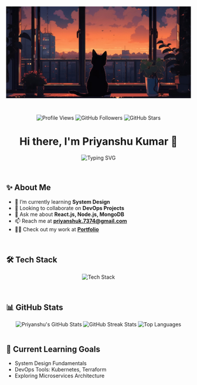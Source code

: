 <p align="center" style="width: 100%; height: 250px; overflow: hidden; position: relative;">
  <img src="./bgimage.jpg" style="width: 100%; height: 100%; object-fit: cover; position: absolute; top: 0; left: 0;" alt="Bg Image" />
</p>


<br/>
<p align="center">
  <img src="https://komarev.com/ghpvc/?username=BlackShort&label=Profile%20views&color=0e75b6&style=flat" alt="Profile Views" />
  <img src="https://img.shields.io/github/followers/BlackShort?label=Followers&style=social" alt="GitHub Followers" />
  <img src="https://img.shields.io/github/stars/BlackShort?label=GitHub%20Stars" alt="GitHub Stars" />
</p>

<h1 align="center">
  Hi there, I'm Priyanshu Kumar 👋
</h1>

<p align="center">
  <img src="https://readme-typing-svg.demolab.com?font=Fira+Code&pause=1000&color=F75C7E&width=435&lines=A+Passionate+Developer+from+India;Full+Stack+%7C+Cloud+%7C+DevOps+%7C+MLOps;Code.+Create.+Collaborate.;Let's+Connect+and+Build+Together!" alt="Typing SVG" />
</p>

<br/>

<h2 align="left">✨ About Me</h2>

- 🌱 I’m currently learning **System Design**
- 👯 Looking to collaborate on **DevOps Projects**
- 💬 Ask me about **React.js, Node.js, MongoDB**
- 📫 Reach me at **priyanshuk.7374@gmail.com**
- 👨‍💻 Check out my work at **[Portfolio](https://priyanshukumar.netlify.app)**

<br/>

<h2 align="left">🛠️ Tech Stack</h2>
<p align="center">
  <img src="https://skillicons.dev/icons?i=figma,html,css,sass,bootstrap,tailwind,mui,react,nextjs,redux,jquery,javascript,typescript,express,nodejs,django,flask,fastapi,graphql,php,python,kotlin,c,cpp,java,solidity,flutter,androidstudio,mysql,mongodb,postgres,redis,firebase,supabase,appwrite,aws,googlecloud,netlify,vercel,docker,kubernetes,kubernetes,jenkins,nginx,tensorflow,pytorch,opencv,sklearn,git,github,postman,markdown,latex,kafka" alt="Tech Stack" />
</p>

<br/>

<h2 align="left">📊 GitHub Stats</h2>
<div align="center">
  <img src="https://github-readme-stats.vercel.app/api?username=BlackShort&show_icons=true&theme=radical&count_private=true" alt="Priyanshu's GitHub Stats" />
  <img src="https://github-readme-streak-stats.herokuapp.com/?user=BlackShort&theme=radical" alt="GitHub Streak Stats" />
  <img src="https://github-readme-stats.vercel.app/api/top-langs/?username=BlackShort&layout=compact&theme=radical" alt="Top Languages" />
</div>

<br/>

## 🌱 Current Learning Goals
- System Design Fundamentals  
- DevOps Tools: Kubernetes, Terraform  
- Exploring Microservices Architecture  
